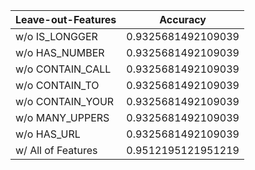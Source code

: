 | Leave-out-Features |      Accuracy      |
|--------------------|--------------------|
|   w/o IS_LONGGER   | 0.9325681492109039 |
|   w/o HAS_NUMBER   | 0.9325681492109039 |
|  w/o CONTAIN_CALL  | 0.9325681492109039 |
|   w/o CONTAIN_TO   | 0.9325681492109039 |
|  w/o CONTAIN_YOUR  | 0.9325681492109039 |
|  w/o MANY_UPPERS   | 0.9325681492109039 |
|    w/o HAS_URL     | 0.9325681492109039 |
| w/ All of Features | 0.9512195121951219 |